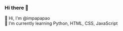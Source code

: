### Hi there 👋

<!--
**impapapao/impapapao** is a ✨ _special_ ✨ repository because its (this file) appears on your GitHub profile.

Here are some ideas to get you started:

- 🔭 I’m currently working on ...
- 🌱 I’m currently learning Python
- 👯 I’m looking to collaborate on ...
- 🤔 I’m looking for help with ...
- 💬 Ask me about ...
- 📫 How to reach me: ...

-->
👋 Hi, I'm @impapapao <br />
🌱 I’m currently learning Python, HTML, CSS, JavaScript


